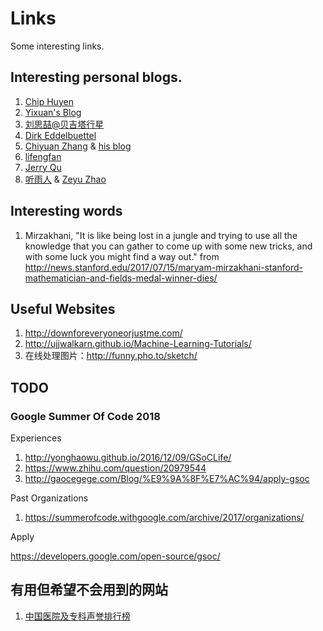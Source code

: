 # Links
Some interesting links.

## Interesting personal blogs.

1. [Chip Huyen](https://huyenchip.com/)
2. [Yixuan's Blog](http://statr.me/)
3. [刘思喆@贝吉塔行星](http://www.bjt.name/)
4. [Dirk Eddelbuettel](http://dirk.eddelbuettel.com/blog/)
5. [Chiyuan Zhang](http://pluskid.org) & [his blog](http://lifegoo.pluskid.org/)
6. [lifengfan](http://lifengfan.wixsite.com/lifengfan)
7. [Jerry Qu](https://imququ.com/)
8. [听雨人](http://www.rainaudience.net/) & [Zeyu Zhao](http://zzeyu.com/en/)

## Interesting words

1. Mirzakhani, "It is like being lost in a jungle and trying to use all the knowledge that you can gather to come up with some new tricks, and with some luck you might find a way out."
 from http://news.stanford.edu/2017/07/15/maryam-mirzakhani-stanford-mathematician-and-fields-medal-winner-dies/

## Useful Websites

1. http://downforeveryoneorjustme.com/
2. http://ujjwalkarn.github.io/Machine-Learning-Tutorials/
3. 在线处理图片：http://funny.pho.to/sketch/

## TODO

### Google Summer Of Code 2018

Experiences

1. http://yonghaowu.github.io/2016/12/09/GSoCLife/
2. https://www.zhihu.com/question/20979544
3. http://gaocegege.com/Blog/%E9%9A%8F%E7%AC%94/apply-gsoc

Past Organizations

1. https://summerofcode.withgoogle.com/archive/2017/organizations/

Apply

https://developers.google.com/open-source/gsoc/

## 有用但希望不会用到的网站

1. [中国医院及专科声誉排行榜](http://www.fudanmed.com/institute/news222.aspx)
